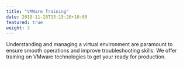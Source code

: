 ```yaml
---
title: "VMWare Training"
date: 2018-11-28T15:15:26+10:00
featured: true
weight: 3
---
```

Understanding and managing a virtual environment are paramount to ensure smooth operations and improve troubleshooting skills. We offer training on VMware technologies to get your ready for production.
